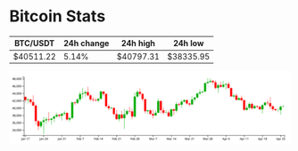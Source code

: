 # Bitcoin Stats

BTC/USDT|24h change|24h high|24h low|
|---|---|---|---|
|$40511.22|5.14%|$40797.31|$38335.95|

<img src="./chart.svg">

